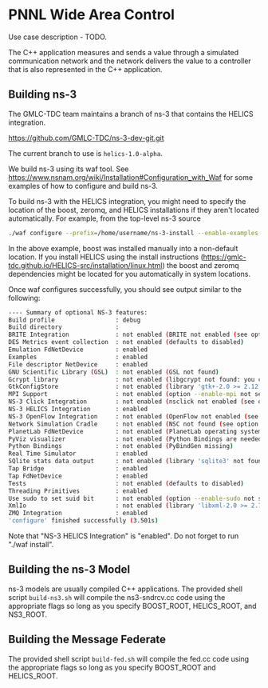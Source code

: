 # PNNL Wide Area Control

Use case description - TODO.

The C++ application measures and sends a value through a simulated
communication network and the network delivers the value to a controller
that is also represented in the C++ application.

## Building ns-3

The GMLC-TDC team maintains a branch of ns-3 that contains the HELICS
integration.

https://github.com/GMLC-TDC/ns-3-dev-git.git

The current branch to use is `helics-1.0-alpha`.

We build ns-3 using its waf tool.  See
https://www.nsnam.org/wiki/Installation#Configuration_with_Waf for some
examples of how to configure and build ns-3.

To build ns-3 with the HELICS integration, you might need to specify the
location of the boost, zeromq, and HELICS installations if they aren't
located automatically. For example, from the top-level ns-3 source

```bash
./waf configure --prefix=/home/username/ns-3-install --enable-examples --with-helics=/home/username/HELICS-install --boost-includes=/home/username/boost_1_62_0-c++11-install/include --boost-libs=/home/username/boost_1_62_0-c++11-install/lib
```

In the above example, boost was installed manually into a non-default
location. If you install HELICS using the install instructions
(https://gmlc-tdc.github.io/HELICS-src/installation/linux.html) the
boost and zeromq dependencies might be located for you automatically in
system locations.

Once waf configures successfully, you should see output similar to the
following:

```bash
---- Summary of optional NS-3 features:
Build profile                 : debug
Build directory               : 
BRITE Integration             : not enabled (BRITE not enabled (see option --with-brite))
DES Metrics event collection  : not enabled (defaults to disabled)
Emulation FdNetDevice         : enabled
Examples                      : enabled
File descriptor NetDevice     : enabled
GNU Scientific Library (GSL)  : not enabled (GSL not found)
Gcrypt library                : not enabled (libgcrypt not found: you can use libgcrypt-config to find its location.)
GtkConfigStore                : not enabled (library 'gtk+-2.0 >= 2.12' not found)
MPI Support                   : not enabled (option --enable-mpi not selected)
NS-3 Click Integration        : not enabled (nsclick not enabled (see option --with-nsclick))
NS-3 HELICS Integration       : enabled
NS-3 OpenFlow Integration     : not enabled (OpenFlow not enabled (see option --with-openflow))
Network Simulation Cradle     : not enabled (NSC not found (see option --with-nsc))
PlanetLab FdNetDevice         : not enabled (PlanetLab operating system not detected (see option --force-planetlab))
PyViz visualizer              : not enabled (Python Bindings are needed but not enabled)
Python Bindings               : not enabled (PyBindGen missing)
Real Time Simulator           : enabled
SQlite stats data output      : not enabled (library 'sqlite3' not found)
Tap Bridge                    : enabled
Tap FdNetDevice               : enabled
Tests                         : not enabled (defaults to disabled)
Threading Primitives          : enabled
Use sudo to set suid bit      : not enabled (option --enable-sudo not selected)
XmlIo                         : not enabled (library 'libxml-2.0 >= 2.7' not found)
ZMQ Integration               : enabled
'configure' finished successfully (3.501s)
```

Note that "NS-3 HELICS Integration" is "enabled". Do not forget to run "./waf install".


## Building the ns-3 Model
ns-3 models are usually compiled C++ applications. The provided shell
script `build-ns3.sh` will compile the ns3-sndrcv.cc code using the
appropriate flags so long as you specify BOOST_ROOT, HELICS_ROOT, and
NS3_ROOT.

## Building the Message Federate
The provided shell script `build-fed.sh` will compile the fed.cc code
using the appropriate flags so long as you specify BOOST_ROOT and
HELICS_ROOT.
